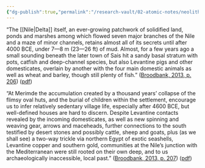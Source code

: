 ```yaml
---
{"dg-publish":true,"permalink":"/research-vault/02-atomic-notes/neolithic-residents-of-the-nile-delta-ate-levantine-cereals-5000-bce/"}
---
```


“The [[Nile\|Delta]] itself, an ever-growing patchwork of solidified land, ponds and marshes among which flowed seven major branches of the Nile and a maze of minor channels, retains almost all of its secrets until after 4000 BCE, under 7—8 m (23—26 ft) of mud. Almost, for a few years ago a small sounding beneath the later town of Sais hit a sandy basal stratum with pots, catfish and deep-channel species, but also Levantine pigs and other domesticates, overlain by another with the four main domestic animals as well as wheat and barley, though still plenty of fish.” ([Broodbank, 2013, p. 206](zotero://select/library/items/IR54JIQG)) ([pdf](zotero://open-pdf/library/items/85K7BT2G?page=192&annotation=F3B84SZF))

“At Merimde the accumulation created by a thousand years’ collapse of the flimsy oval huts, and the burial of children within the settlement, encourage us to infer relatively sedentary village life, especially after 4600 BCE, but well-defined houses are hard to discern. Despite Levantine contacts revealed by the incoming domesticates, as well as new spinning and weaving gear, arrows and maceheads, further connections to the south testified by desert stones and possibly cattle, sheep and goats, plus (as we shall see) a two-way trickle via northern Egypt of exotic seashells, Levantine copper and southern gold, communities at the Nile’s junction with the Mediterranean were still rooted on their own deep, and to us archaeologically inaccessible, local past.” ([Broodbank, 2013, p. 207](zotero://select/library/items/IR54JIQG)) ([pdf](zotero://open-pdf/library/items/85K7BT2G?page=193&annotation=N8GED8JL))